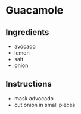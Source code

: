 # Guacamole
## Ingredients
* avocado
* lemon
* salt
* onion
## Instructions
* mask advocado
* cut onion in small pieces
